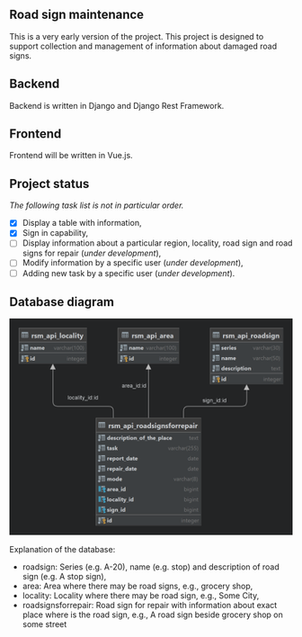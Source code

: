 ## Road sign maintenance

This is a very early version of the project. This project is designed to support collection and management of information about damaged road signs.

## Backend

Backend is written in Django and Django Rest Framework.

## Frontend

Frontend will be written in Vue.js.

## Project status

*The following task list is not in particular order.*

- [x] Display a table with information,
- [x] Sign in capability,
- [ ] Display information about a particular region, locality, road sign and road signs for repair (*under development*),
- [ ] Modify information by a specific user (*under development*),
- [ ] Adding new task by a specific user (*under development*).

## Database diagram

!['Database diagram'](database_diagram.png 'Database diagram')

Explanation of the database:

- roadsign: Series (e.g. A-20), name (e.g. stop) and description of road sign (e.g. A stop sign),
- area: Area where there may be road signs, e.g., grocery shop,
- locality: Locality where there may be road sign, e.g., Some City,
- roadsignsforrepair: Road sign for repair with information about exact place where is the road sign, e.g., A road sign beside grocery shop on some street
